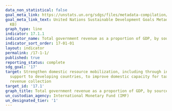 ```yaml
---
data_non_statistical: false
goal_meta_link: https://unstats.un.org/sdgs/files/metadata-compilation/Metadata-Goal-17.pdf
goal_meta_link_text: United Nations Sustainable Development Goals Metadata (PDF 469
  KB)
graph_type: line
indicator: 17.1.1
indicator_name: Total government revenue as a proportion of GDP, by source
indicator_sort_order: 17-01-01
layout: indicator
permalink: /17-1-1/
published: true
reporting_status: complete
sdg_goal: '17'
target: Strengthen domestic resource mobilization, including through international
  support to developing countries, to improve domestic capacity for tax and other
  revenue collection
target_id: '17.1'
graph_title: Total government revenue as a proportion of GDP, by source
un_custodian_agency: International Monetary Fund (IMF)
un_designated_tier: '1'
---
```

